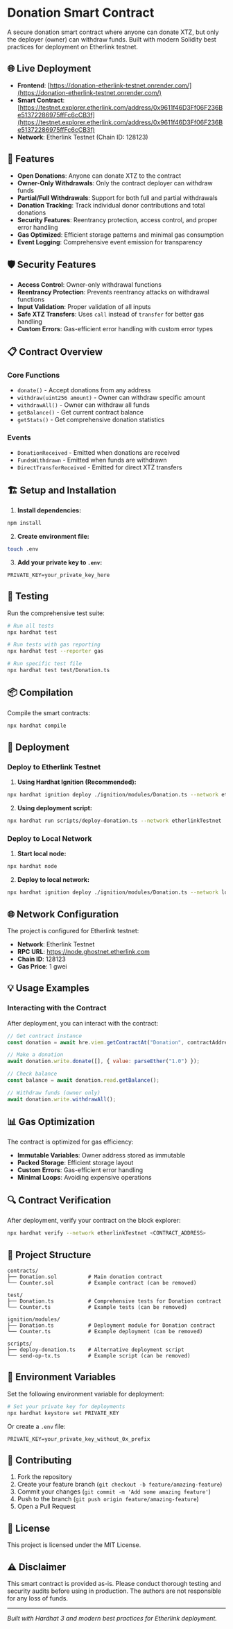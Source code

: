 # Donation Smart Contract

A secure donation smart contract where anyone can donate XTZ, but only the deployer (owner) can withdraw funds. Built with modern Solidity best practices for deployment on Etherlink testnet.

## 🌐 Live Deployment

- **Frontend**: [https://donation-etherlink-testnet.onrender.com/](https://donation-etherlink-testnet.onrender.com/)
- **Smart Contract**: [https://testnet.explorer.etherlink.com/address/0x9611f46D3Ff06F236Be51372286975ffFc6cCB3f](https://testnet.explorer.etherlink.com/address/0x9611f46D3Ff06F236Be51372286975ffFc6cCB3f)
- **Network**: Etherlink Testnet (Chain ID: 128123)

## 🚀 Features

- **Open Donations**: Anyone can donate XTZ to the contract
- **Owner-Only Withdrawals**: Only the contract deployer can withdraw funds
- **Partial/Full Withdrawals**: Support for both full and partial withdrawals
- **Donation Tracking**: Track individual donor contributions and total donations
- **Security Features**: Reentrancy protection, access control, and proper error handling
- **Gas Optimized**: Efficient storage patterns and minimal gas consumption
- **Event Logging**: Comprehensive event emission for transparency

## 🛡️ Security Features

- **Access Control**: Owner-only withdrawal functions
- **Reentrancy Protection**: Prevents reentrancy attacks on withdrawal functions
- **Input Validation**: Proper validation of all inputs
- **Safe XTZ Transfers**: Uses `call` instead of `transfer` for better gas handling
- **Custom Errors**: Gas-efficient error handling with custom error types

## 📋 Contract Overview

### Core Functions

- `donate()` - Accept donations from any address
- `withdraw(uint256 amount)` - Owner can withdraw specific amount
- `withdrawAll()` - Owner can withdraw all funds
- `getBalance()` - Get current contract balance
- `getStats()` - Get comprehensive donation statistics

### Events

- `DonationReceived` - Emitted when donations are received
- `FundsWithdrawn` - Emitted when funds are withdrawn
- `DirectTransferReceived` - Emitted for direct XTZ transfers

## 🏗️ Setup and Installation

1. **Install dependencies:**

```bash
npm install
```

2. **Create environment file:**

```bash
touch .env
```

3. **Add your private key to `.env`:**

```
PRIVATE_KEY=your_private_key_here
```

## 🧪 Testing

Run the comprehensive test suite:

```bash
# Run all tests
npx hardhat test

# Run tests with gas reporting
npx hardhat test --reporter gas

# Run specific test file
npx hardhat test test/Donation.ts
```

## 📦 Compilation

Compile the smart contracts:

```bash
npx hardhat compile
```

## 🚀 Deployment

### Deploy to Etherlink Testnet

1. **Using Hardhat Ignition (Recommended):**

```bash
npx hardhat ignition deploy ./ignition/modules/Donation.ts --network etherlinkTestnet
```

2. **Using deployment script:**

```bash
npx hardhat run scripts/deploy-donation.ts --network etherlinkTestnet
```

### Deploy to Local Network

1. **Start local node:**

```bash
npx hardhat node
```

2. **Deploy to local network:**

```bash
npx hardhat ignition deploy ./ignition/modules/Donation.ts --network localhost
```

## 🌐 Network Configuration

The project is configured for Etherlink testnet:

- **Network**: Etherlink Testnet
- **RPC URL**: https://node.ghostnet.etherlink.com
- **Chain ID**: 128123
- **Gas Price**: 1 gwei

## 💡 Usage Examples

### Interacting with the Contract

After deployment, you can interact with the contract:

```javascript
// Get contract instance
const donation = await hre.viem.getContractAt("Donation", contractAddress);

// Make a donation
await donation.write.donate([], { value: parseEther("1.0") });

// Check balance
const balance = await donation.read.getBalance();

// Withdraw funds (owner only)
await donation.write.withdrawAll();
```

## 📊 Gas Optimization

The contract is optimized for gas efficiency:

- **Immutable Variables**: Owner address stored as immutable
- **Packed Storage**: Efficient storage layout
- **Custom Errors**: Gas-efficient error handling
- **Minimal Loops**: Avoiding expensive operations

## 🔍 Contract Verification

After deployment, verify your contract on the block explorer:

```bash
npx hardhat verify --network etherlinkTestnet <CONTRACT_ADDRESS>
```

## 📁 Project Structure

```
contracts/
├── Donation.sol          # Main donation contract
└── Counter.sol           # Example contract (can be removed)

test/
├── Donation.ts           # Comprehensive tests for Donation contract
└── Counter.ts            # Example tests (can be removed)

ignition/modules/
├── Donation.ts           # Deployment module for Donation contract
└── Counter.ts            # Example deployment (can be removed)

scripts/
├── deploy-donation.ts    # Alternative deployment script
└── send-op-tx.ts         # Example script (can be removed)
```

## 🔑 Environment Variables

Set the following environment variable for deployment:

```bash
# Set your private key for deployments
npx hardhat keystore set PRIVATE_KEY
```

Or create a `.env` file:

```
PRIVATE_KEY=your_private_key_without_0x_prefix
```

## 🤝 Contributing

1. Fork the repository
2. Create your feature branch (`git checkout -b feature/amazing-feature`)
3. Commit your changes (`git commit -m 'Add some amazing feature'`)
4. Push to the branch (`git push origin feature/amazing-feature`)
5. Open a Pull Request

## 📄 License

This project is licensed under the MIT License.

## ⚠️ Disclaimer

This smart contract is provided as-is. Please conduct thorough testing and security audits before using in production. The authors are not responsible for any loss of funds.

---

_Built with Hardhat 3 and modern best practices for Etherlink deployment._
